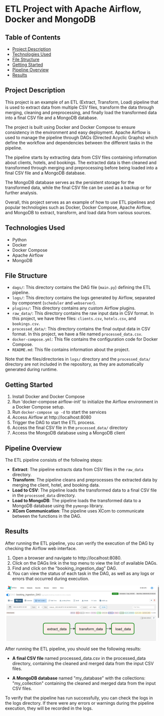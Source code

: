 # ETL Project with Apache Airflow, Docker and MongoDB   

## Table of Contents

- [Project Description](#project-description)
- [Technologies Used](#technologies-used)
- [File Structure](#file-structure)
- [Getting Started](#getting-started)
- [Pipeline Overview](#Pipeline-Overview)
- [Results](#Results)


## Project Description

This project is an example of an ETL (Extract, Transform, Load) pipeline that is used to extract data from multiple CSV files, transform the data through merging, cleaning and preprocessing, and finally load the transformed data into a final CSV file and a MongoDB database.

The project is built using Docker and Docker Compose to ensure consistency in the environment and easy deployment. Apache Airflow is used to manage the pipeline through DAGs (Directed Acyclic Graphs) which define the workflow and dependencies between the different tasks in the pipeline.

The pipeline starts by extracting data from CSV files containing information about clients, hotels, and bookings. The extracted data is then cleaned and transformed through merging and preprocessing before being loaded into a final CSV file and a MongoDB database.

The MongoDB database serves as the persistent storage for the transformed data, while the final CSV file can be used as a backup or for further analysis.

Overall, this project serves as an example of how to use ETL pipelines and popular technologies such as Docker, Docker Compose, Apache Airflow, and MongoDB to extract, transform, and load data from various sources.


## Technologies Used

- Python
- Docker
- Docker Compose
- Apache Airflow
- MongoDB

## File Structure


- `dags/`: This directory contains the DAG file (`main.py`) defining the ETL pipeline.
- `logs/`: This directory contains the logs generated by Airflow, separated by component (`scheduler` and `webserver`).
- `plugins/`: This directory contains any custom Airflow plugins.
- `raw_data/`: This directory contains the raw input data in CSV format. In this project, we have three files: `clients.csv`, `hotels.csv`, and `bookings.csv`.
- `processed_data/`: This directory contains the final output data in CSV format. In this project, we have a file named `processed_data.csv`.
- `docker-compose.yml`: This file contains the configuration code for Docker Compose.
- `README.md`: This file contains information about the project.

Note that the files/directories in  `logs/` directory  and the `processed_data/` directory are not included in the repository, as they are automatically generated during runtime.


## Getting Started

1. Install Docker and Docker Compose
2. Run 'docker-compose airflow-init'  to initialize the Airflow environment in a Docker Compose setup.
3. Run `docker-compose up -d` to start the services
4. Access Airflow at http://localhost:8080
5. Trigger the DAG to start the ETL process.
7. Access the final CSV file in the `processed_data/` directory
8. Access the MongoDB database using a MongoDB client

## Pipeline Overview

The ETL pipeline consists of the following steps:
- **Extract**: The pipeline extracts data from CSV files in the `raw_data` directory.
- **Transform**: The pipeline cleans and preprocesses the extracted data by merging the client, hotel, and booking data.
- **Load to CSV**: The pipeline loads the transformed data to a final CSV file in the `processed_data` directory.
- **Load to MongoDB**: The pipeline loads the transformed data to a MongoDB database using the `pymongo` library.
- **XCom Communication**: The pipeline uses XCom to communicate between the functions in the DAG.

## Results
After running the ETL pipeline, you can verify the execution of the DAG by checking the Airflow web interface. 

1. Open a browser and navigate to http://localhost:8080. 
2. Click on the DAGs link in the top menu to view the list of available DAGs.
3. Find and click on the "booking_ingestion_dag" DAG.
4. You can view the status of each task in the DAG, as well as any logs or errors that occurred during execution.

![Airflow DAGs pipeline](https://github.com/oumaima-sboui/ETL-Project-with-Apache-Airflow-Docker-and-MongoDB/blob/master/ETL_Airflow_DAG.JPG)


After running the ETL pipeline, you should see the following results:

- **A final CSV file** named processed_data.csv in the processed_data directory, containing the cleaned and merged data from the input CSV files.

- **A MongoDB database** named "my_database" with the collections: "my_collection" containing the cleaned and merged data from the input CSV files.

To verify that the pipeline has run successfully, you can check the logs in the logs directory. If there were any errors or warnings during the pipeline execution, they will be recorded in the logs.

